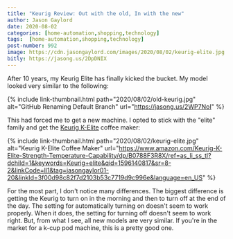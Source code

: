 ```yaml
---
title: "Keurig Review: Out with the old, In with the new"
author: Jason Gaylord
date: 2020-08-02
categories: [home-automation,shopping,technology]
tags:  [home-automation,shopping,technology]
post-number: 992
image: https://cdn.jasongaylord.com/images/2020/08/02/keurig-elite.jpg
bitly: https://jasong.us/2DpDNIX
---
```


After 10 years, my Keurig Elite has finally kicked the bucket. My model looked very similar to the following:

{% include link-thumbnail.html path="2020/08/02/old-keurig.jpg" alt="GitHub Renaming Default Branch" url="https://jasong.us/2WP7NoI" %}

This had forced me to get a new machine. I opted to stick with the "elite" family and get the [Keurig K-Elite](https://www.amazon.com/Keurig-K-Elite-Strength-Temperature-Capability/dp/B0788F3R8X/ref=as_li_ss_tl?dchild=1&keywords=Keurig+elite&qid=1596140817&sr=8-2&linkCode=ll1&tag=jasongaylor01-20&linkId=3f00d98c82f7d2103b53c7719d9c996e&language=en_US) coffee maker:

{% include link-thumbnail.html path="2020/08/02/keurig-elite.jpg" alt="Keurig K-Elite Coffee Maker" url="https://www.amazon.com/Keurig-K-Elite-Strength-Temperature-Capability/dp/B0788F3R8X/ref=as_li_ss_tl?dchild=1&keywords=Keurig+elite&qid=1596140817&sr=8-2&linkCode=ll1&tag=jasongaylor01-20&linkId=3f00d98c82f7d2103b53c7719d9c996e&language=en_US" %}

For the most part, I don't notice many differences. The biggest difference is getting the Keurig to turn on in the morning and then to turn off at the end of the day. The setting for automatically turning on doesn't seem to work properly. When it does, the setting for turning off doesn't seem to work right. But, from what I see, all new models are very similar. If you're in the market for a k-cup pod machine, this is a pretty good one.